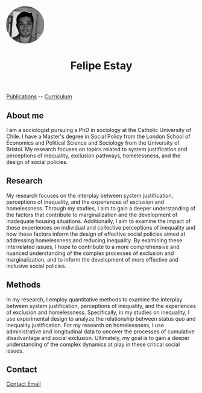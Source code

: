 <!DOCTYPE html>
<html>
<head>
  <meta charset="UTF-8">
  <title>Felipe Estay</title>
</head>
<body>
  <img src="Felipe-Estay.png" width="100">
  
  <header>
   <h1>Felipe Estay</h1>
  </header>


  <nav>
    <a href="publications.html">Publications</a> -- <a href="curriculum.html">Curriculum</a>
  </nav>

  <section>
    <h2>About me</h2>
    <p>
      I am a sociologist pursuing a PhD in sociology at the Catholic University of Chile. I have a Master's degree in Social Policy from the London School of Economics and Political Science and Sociology from the University of Bristol. My research focuses on topics related to system justification and perceptions of inequality, exclusion pathways, homelessness, and the design of social policies.
    </p>
  </section>

  <section>
    <h2>Research</h2>
    <p>
      My research focuses on the interplay between system justification, perceptions of inequality, and the experiences of exclusion and homelessness. Through my studies, I aim to gain a deeper understanding of the factors that contribute to marginalization and the development of inadequate housing situations. Additionally, I aim to examine the impact of these experiences on individual and collective perceptions of inequality and how these factors inform the design of effective social policies aimed at addressing homelessness and reducing inequality. By examining these interrelated issues, I hope to contribute to a more comprehensive and nuanced understanding of the complex processes of exclusion and marginalization, and to inform the development of more effective and inclusive social policies.
    </p>
  </section>

  <section>
    <h2>Methods</h2>
    <p>
      In my research, I employ quantitative methods to examine the interplay between system justification, perceptions of inequality, and the experiences of exclusion and homelessness. Specifically, in my studies on inequality, I use experimental design to analyze the relationship between status quo and inequality justification. For my research on homelessness, I use administrative and longitudinal data to uncover the processes of cumulative disadvantage and social exclusion. Ultimately, my goal is to gain a deeper understanding of the complex dynamics at play in these critical social issues.
    </p>
  </section>

  <section>
    <h2>Contact</h2>
    <p>
      <a href="mailto:fiestay@uc.cl">Contact Email</a>
    </p>
  </section>
</body>
</html>
